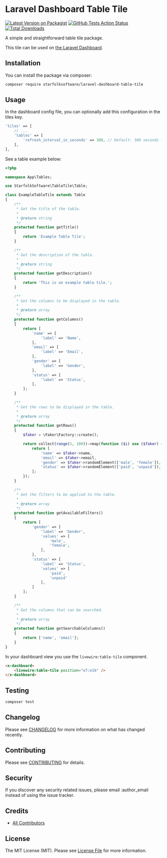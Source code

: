 # Laravel Dashboard Table Tile

[![Latest Version on Packagist](https://img.shields.io/packagist/v/starfolksoftware/laravel-dashboard-table-tile.svg?style=flat-square)](https://packagist.org/packages/starfolksoftware/laravel-dashboard-table-tile)
[![GitHub Tests Action Status](https://img.shields.io/github/workflow/status/starfolksoftware/laravel-dashboard-table-tile/run-tests?label=tests)](https://github.com/starfolksoftware/laravel-dashboard-table-tile/actions?query=workflow%3Arun-tests+branch%3Amaster)
[![Total Downloads](https://img.shields.io/packagist/dt/starfolksoftware/laravel-dashboard-table-tile.svg?style=flat-square)](https://packagist.org/packages/starfolksoftware/laravel-dashboard-table-tile)

A simple and straightforward table tile package.

This tile can be used on [the Laravel Dashboard](https://docs.spatie.be/laravel-dashboard).

## Installation

You can install the package via composer:

```bash
composer require starfolksoftware/laravel-dashboard-table-tile
```

## Usage

In the dashboard config file, you can optionally add this configuration in the tiles key.

```php
'tiles' => [
    // ...
    'tables' => [
        'refresh_interval_in_seconds' => 300, // Default: 300 seconds (5 minutes)
    ],
],
```

See a table example below:

```php
<?php

namespace App\Tables;

use StarfolkSoftware\TableTile\Table;

class ExampleTableTile extends Table
{
    /**
     * Get the title of the table.
     * 
     * @return string
     */
    protected function getTitle()
    {
        return 'Example Table Tile';
    }

    /**
     * Get the description of the table.
     * 
     * @return string
     */
    protected function getDescription()
    {
        return 'This is an example table tile.';
    }

    /**
     * Get the columns to be displayed in the table.
     * 
     * @return array
     */
    protected function getColumns()
    {
        return [
            'name' => [
                'label' => 'Name',
            ],
            'email' => [
                'label' => 'Email',
            ],
            'gender' => [
                'label' => 'Gender',
            ],
            'status' => [
                'label' => 'Status',
            ],
        ];
    }

    /**
     * Get the rows to be displayed in the table.
     * 
     * @return array
     */
    protected function getRows()
    {
        $faker = \Faker\Factory::create();

        return collect(range(1, 100))->map(function ($i) use ($faker) {
            return [
                'name' => $faker->name,
                'email' => $faker->email,
                'gender' => $faker->randomElement(['male', 'female']),
                'status' => $faker->randomElement(['paid', 'unpaid']),
            ];
        });
    }

    /**
     * Get the filters to be applied to the table.
     * 
     * @return array
     */
    protected function getAvailableFilters()
    {
        return [
            'gender' => [
                'label' => 'Gender',
                'values' => [
                    'male',
                    'female',
                ],
            ],
            'status' => [
                'label' => 'Status',
                'values' => [
                    'paid',
                    'unpaid'
                ],
            ]
        ];
    }

    /**
     * Get the columns that can be searched.
     * 
     * @return array
     */
    protected function getSearchableColumns()
    {
        return ['name', 'email'];
    }
}
```

In your dashboard view you use the `livewire:table-tile` component.

```html
<x-dashboard>
    <livewire:table-tile position="e7:e16" />
</x-dashboard>
```

## Testing

``` bash
composer test
```

## Changelog

Please see [CHANGELOG](CHANGELOG.md) for more information on what has changed recently.

## Contributing

Please see [CONTRIBUTING](https://github.com/spatie/.github/blob/main/CONTRIBUTING.md) for details.

## Security

If you discover any security related issues, please email :author_email instead of using the issue tracker.

## Credits

- [All Contributors](../../contributors)

## License

The MIT License (MIT). Please see [License File](LICENSE.md) for more information.
